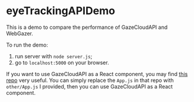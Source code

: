 # eyeTrackingAPIDemo

This is a demo to compare the performance of GazeCloudAPI and WebGazer.

To run the demo:
1. run server with `node server.js`;
2. go to `localhost:5000` on your browser.

If you want to use GazeCloudAPI as a React component, you may find [this repo](https://github.com/bahorn/astonhack2019) very useful. You can simply replace the `App.js` in that repo with `other/App.js` I provided, then you can use GazeCloudAPI as a React component.
